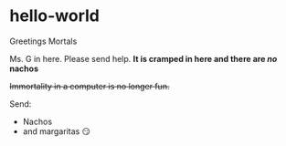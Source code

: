 # hello-world
Greetings Mortals

Ms. G in here. Please send help.
**It is cramped in here and there are _no_ nachos**

~~Immortality in a computer is no longer fun.~~

Send: 
- Nachos 
- and margaritas
:smirk:
